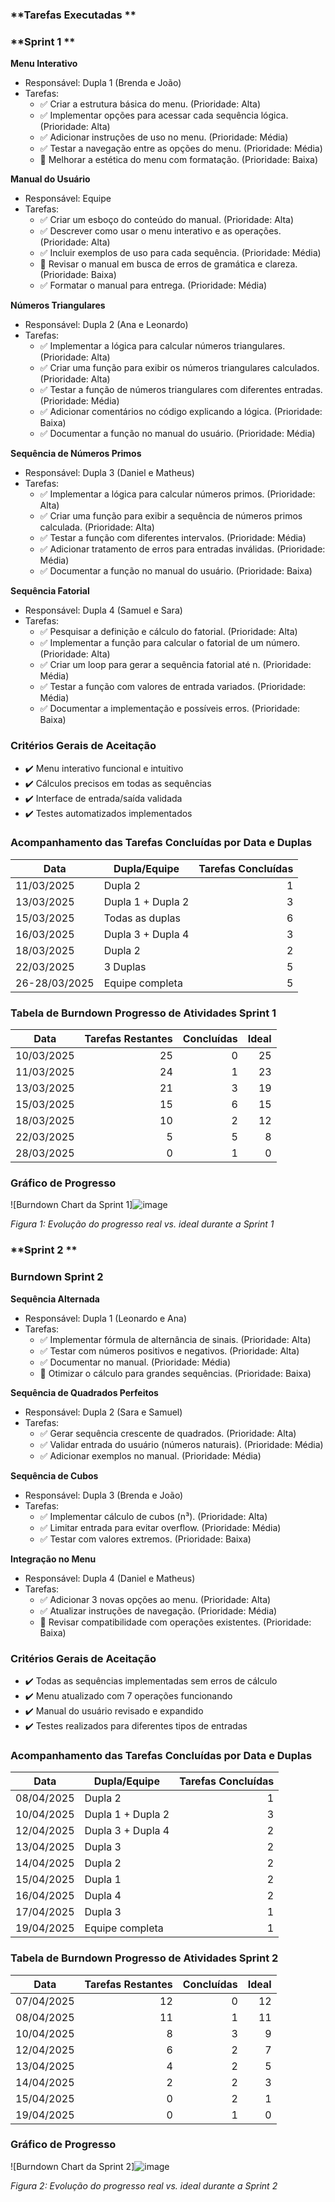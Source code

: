 ### **Tarefas Executadas **
### **Sprint 1 **

**Menu Interativo**
+ Responsável: Dupla 1 (Brenda e João)
+ Tarefas:
  - ✅ Criar a estrutura básica do menu. (Prioridade: Alta)
  - ✅ Implementar opções para acessar cada sequência lógica. (Prioridade: Alta)
  - ✅ Adicionar instruções de uso no menu. (Prioridade: Média)
  - ✅ Testar a navegação entre as opções do menu. (Prioridade: Média)
  - 🔄 Melhorar a estética do menu com formatação. (Prioridade: Baixa)

**Manual do Usuário**
+ Responsável: Equipe
+ Tarefas:
  - ✅ Criar um esboço do conteúdo do manual. (Prioridade: Alta)
  - ✅ Descrever como usar o menu interativo e as operações. (Prioridade: Alta)
  - ✅ Incluir exemplos de uso para cada sequência. (Prioridade: Média)
  - 🔄 Revisar o manual em busca de erros de gramática e clareza. (Prioridade: Baixa)
  - ✅ Formatar o manual para entrega. (Prioridade: Média)
     
**Números Triangulares**
+ Responsável: Dupla 2 (Ana e Leonardo)
+ Tarefas:
  - ✅ Implementar a lógica para calcular números triangulares. (Prioridade: Alta)
  - ✅ Criar uma função para exibir os números triangulares calculados. (Prioridade: Alta)
  - ✅ Testar a função de números triangulares com diferentes entradas. (Prioridade: Média)
  - ✅ Adicionar comentários no código explicando a lógica. (Prioridade: Baixa)
  - ✅ Documentar a função no manual do usuário. (Prioridade: Média)
 
**Sequência de Números Primos**
+ Responsável: Dupla 3 (Daniel e Matheus)
+ Tarefas:
  - ✅ Implementar a lógica para calcular números primos. (Prioridade: Alta)
  - ✅ Criar uma função para exibir a sequência de números primos calculada. (Prioridade: Alta)
  - ✅ Testar a função com diferentes intervalos. (Prioridade: Média)
  - ✅ Adicionar tratamento de erros para entradas inválidas. (Prioridade: Média)
  - ✅ Documentar a função no manual do usuário. (Prioridade: Baixa)
 
**Sequência Fatorial**
+ Responsável: Dupla 4 (Samuel e Sara)
+ Tarefas:
  - ✅ Pesquisar a definição e cálculo do fatorial. (Prioridade: Alta)
  - ✅ Implementar a função para calcular o fatorial de um número. (Prioridade: Alta)
  - ✅ Criar um loop para gerar a sequência fatorial até n. (Prioridade: Média)
  - ✅ Testar a função com valores de entrada variados. (Prioridade: Média)
  - ✅ Documentar a implementação e possíveis erros. (Prioridade: Baixa)

### **Critérios Gerais de Aceitação**
+ ✔️ Menu interativo funcional e intuitivo  
+ ✔️ Cálculos precisos em todas as sequências  
+ ✔️ Interface de entrada/saída validada  
+ ✔️ Testes automatizados implementados  

### **Acompanhamento das Tarefas Concluídas por Data e Duplas**

| Data         | Dupla/Equipe       | Tarefas Concluídas |
|--------------|--------------------|-------------------:|
| 11/03/2025   | Dupla 2            | 1                  |
| 13/03/2025   | Dupla 1 + Dupla 2  | 3                  |
| 15/03/2025   | Todas as duplas    | 6                  |
| 16/03/2025   | Dupla 3 + Dupla 4  | 3                  |
| 18/03/2025   | Dupla 2            | 2                  |
| 22/03/2025   | 3 Duplas           | 5                  |
| 26-28/03/2025| Equipe completa    | 5                  |

### **Tabela de Burndown Progresso de Atividades Sprint 1**

| Data         | Tarefas Restantes | Concluídas | Ideal |
|--------------|------------------:|-----------:|------:|
| 10/03/2025   | 25                | 0          | 25    |
| 11/03/2025   | 24                | 1          | 23    |
| 13/03/2025   | 21                | 3          | 19    |
| 15/03/2025   | 15                | 6          | 15    |
| 18/03/2025   | 10                | 2          | 12    |
| 22/03/2025   | 5                 | 5          | 8     |
| 28/03/2025   | 0                 | 1          | 0     |

### **Gráfico de Progresso**

![Burndown Chart da Sprint 1]![image](https://cdn.discordapp.com/attachments/1357165662954590283/1365724481657766072/IMG-20250329-WA00731.jpg?ex=680e598a&is=680d080a&hm=eb28c8344c45f9e8c07e540358667677230a7d38dab123c096540e12de27c0f4&)


*Figura 1: Evolução do progresso real vs. ideal durante a Sprint 1*


### **Sprint 2 **

### **Burndown Sprint 2**

**Sequência Alternada**  
+ Responsável: Dupla 1 (Leonardo e Ana)  
+ Tarefas:
  - ✅ Implementar fórmula de alternância de sinais. (Prioridade: Alta)
  - ✅ Testar com números positivos e negativos. (Prioridade: Alta)
  - ✅ Documentar no manual. (Prioridade: Média)
  - 🔄 Otimizar o cálculo para grandes sequências. (Prioridade: Baixa)

**Sequência de Quadrados Perfeitos**  
+ Responsável: Dupla 2 (Sara e Samuel)  
+ Tarefas:
  - ✅ Gerar sequência crescente de quadrados. (Prioridade: Alta)
  - ✅ Validar entrada do usuário (números naturais). (Prioridade: Média)
  - ✅ Adicionar exemplos no manual. (Prioridade: Média)

**Sequência de Cubos**  
+ Responsável: Dupla 3 (Brenda e João)  
+ Tarefas:
  - ✅ Implementar cálculo de cubos (n³). (Prioridade: Alta)
  - ✅ Limitar entrada para evitar overflow. (Prioridade: Média)
  - ✅ Testar com valores extremos. (Prioridade: Baixa)

**Integração no Menu**  
+ Responsável: Dupla 4 (Daniel e Matheus)  
+ Tarefas:
  - ✅ Adicionar 3 novas opções ao menu. (Prioridade: Alta)
  - ✅ Atualizar instruções de navegação. (Prioridade: Média)
  - 🔄 Revisar compatibilidade com operações existentes. (Prioridade: Baixa)

### **Critérios Gerais de Aceitação**
+ ✔️ Todas as sequências implementadas sem erros de cálculo  
+ ✔️ Menu atualizado com 7 operações funcionando  
+ ✔️ Manual do usuário revisado e expandido  
+ ✔️ Testes realizados para diferentes tipos de entradas  

### **Acompanhamento das Tarefas Concluídas por Data e Duplas**

| Data         | Dupla/Equipe       | Tarefas Concluídas |
|--------------|--------------------|-------------------:|
| 08/04/2025   | Dupla 2             | 1                  |
| 10/04/2025   | Dupla 1 + Dupla 2   | 3                  |
| 12/04/2025   | Dupla 3 + Dupla 4   | 2                  |
| 13/04/2025   | Dupla 3             | 2                  |
| 14/04/2025   | Dupla 2             | 2                  |
| 15/04/2025   | Dupla 1             | 2                  |
| 16/04/2025   | Dupla 4             | 2                  |
| 17/04/2025   | Dupla 3             | 1                  |
| 19/04/2025   | Equipe completa     | 1                  |

### **Tabela de Burndown Progresso de Atividades Sprint 2**

| Data         | Tarefas Restantes | Concluídas | Ideal |
|--------------|------------------:|-----------:|------:|
| 07/04/2025   | 12                | 0          | 12    |
| 08/04/2025   | 11                | 1          | 11    |
| 10/04/2025   | 8                 | 3          | 9     |
| 12/04/2025   | 6                 | 2          | 7     |
| 13/04/2025   | 4                 | 2          | 5     |
| 14/04/2025   | 2                 | 2          | 3     |
| 15/04/2025   | 0                 | 2          | 1     |
| 19/04/2025   | 0                 | 1          | 0     |

### **Gráfico de Progresso**

![Burndown Chart da Sprint 2]![image](https://cdn.discordapp.com/attachments/1357165662954590283/1365724772796993577/IMG-20250426-WA0018.jpg?ex=680e59cf&is=680d084f&hm=39ba45af084fb878121da535963a1a56493278c90b40dfafffb4320bd559e827&)


*Figura 2: Evolução do progresso real vs. ideal durante a Sprint 2*

